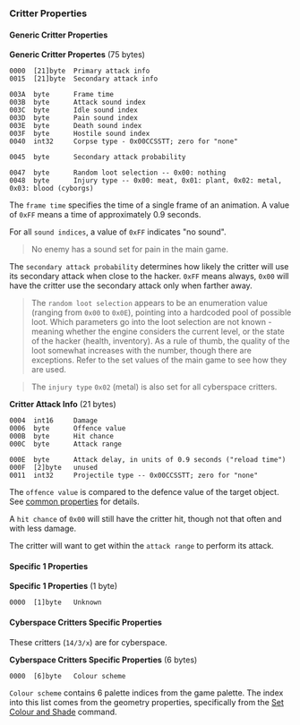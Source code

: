 ### Critter Properties

#### Generic Critter Properties

**Generic Critter Propertes** (75 bytes)

    0000  [21]byte  Primary attack info
    0015  [21]byte  Secondary attack info

    003A  byte      Frame time
    003B  byte      Attack sound index
    003C  byte      Idle sound index
    003D  byte      Pain sound index
    003E  byte      Death sound index
    003F  byte      Hostile sound index
    0040  int32     Corpse type - 0x00CCSSTT; zero for "none"

    0045  byte      Secondary attack probability

    0047  byte      Random loot selection -- 0x00: nothing
    0048  byte      Injury type -- 0x00: meat, 0x01: plant, 0x02: metal, 0x03: blood (cyborgs)

The ```frame time``` specifies the time of a single frame of an animation. A value of ```0xFF``` means a time of approximately 0.9 seconds. 

For all ```sound indices```, a value of ```0xFF``` indicates "no sound".
> No enemy has a sound set for pain in the main game.

The ```secondary attack probability``` determines how likely the critter will use its secondary attack when close to the hacker. ```0xFF``` means always, ```0x00``` will have the critter use the secondary attack only when farther away.

> The ```random loot selection``` appears to be an enumeration value (ranging from ```0x00``` to ```0x0E```), pointing into a hardcoded pool of possible loot.
> Which parameters go into the loot selection are not known - meaning whether the engine considers the current level, or the state of the hacker (health, inventory). As a rule of thumb, the quality of the loot somewhat increases with the number, though there are exceptions.
> Refer to the set values of the main game to see how they are used.

> The ```injury type``` ```0x02``` (metal) is also set for all cyberspace critters.


**Critter Attack Info** (21 bytes)

    0004  int16     Damage
    0006  byte      Offence value
    000B  byte      Hit chance
    000C  byte      Attack range

    000E  byte      Attack delay, in units of 0.9 seconds ("reload time")
    000F  [2]byte   unused
    0011  int32     Projectile type -- 0x00CCSSTT; zero for "none"

The ```offence value``` is compared to the defence value of the target object. See [common properties](../fileFormat/PropertyFiles.md#common-table) for details.

A ```hit chance``` of ```0x00``` will still have the critter hit, though not that often and with less damage.

The critter will want to get within the ```attack range``` to perform its attack. 

#### Specific 1 Properties

**Specific 1 Properties** (1 byte)

    0000  [1]byte   Unknown


#### Cyberspace Critters Specific Properties

These critters (```14/3/x```) are for cyberspace.

**Cyberspace Critters Specific Properties** (6 bytes)

    0000  [6]byte   Colour scheme

```Colour scheme``` contains 6 palette indices from the game palette. The index into this list comes from the geometry properties, specifically from the [Set Colour and Shade](../../media/Geometry#set-colour-and-shade) command.
